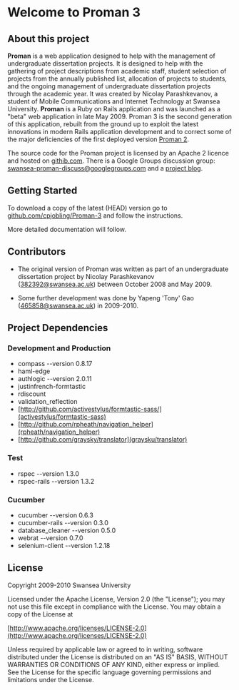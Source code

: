 # Welcome to Proman 3

## About this project

__Proman__ is a web application designed to help with the management of undergraduate dissertation projects. It is designed to help with the gathering of project descriptions from academic staff, student selection of projects from the annually published list, allocation of projects to students, and the ongoing management of undergraduate dissertation projects through the academic year. It was created by Nicolay Parashkevanov, a student of Mobile Communications and Internet Technology at Swansea University. __Proman__ is a Ruby on Rails application and was launched as a "beta" web application in late May 2009. Proman 3 is the second generation of this application, rebuilt from the ground up to exploit the latest innovations in modern Rails application development and to correct some of the major deficiencies of the first deployed version [Proman 2](http://github.com/cpjobling/Proman2).

The source code for the Proman project is licensed by an Apache 2 licence and hosted on  [githib.com](http://github.com/cpjobling/Proman-3). There is a Google Groups discussion group: [swansea-proman-discuss@googlegroups.com](http://groups.google.com/group/swansea-proman-discuss) and a [project blog](http://promanman.blogspot.com/).

## Getting Started

To download a copy of the latest (HEAD) version go to [github.com/cpjobling/Proman-3](http://github.com/cpjobling/Proman-3) and follow the instructions.

More detailed documentation will follow.

## Contributors

  - The original version of Proman was written as part of an undergraduate dissertation project by Nicolay Parashkevanov (382392@swansea.ac.uk) between October 2008 and May 2009.

  - Some further development was done by Yapeng 'Tony' Gao (465858@swansea.ac.uk) in 2009-2010.

## Project Dependencies

### Development and Production
  - compass --version 0.8.17
  - haml-edge
  - authlogic --version 2.0.11
  - justinfrench-formtastic 
  - rdiscount
  - validation_reflection
  - [http://github.com/activestylus/formtastic-sass/](activestylus/formtastic-sass)
  - [http://github.com/rpheath/navigation_helper](rpheath/navigation_helper)
  - [http://github.com/graysky/translator](graysku/translator)

### Test
  - rspec --version 1.3.0
  - rspec-rails --version 1.3.2

### Cucumber
  - cucumber --version 0.6.3
  - cucumber-rails --version 0.3.0
  - database_cleaner --version 0.5.0
  - webrat --version 0.7.0
  - selenium-client --version 1.2.18

## License ##

Copyright 2009-2010 Swansea University

Licensed under the Apache License, Version 2.0 (the "License");
you may not use this file except in compliance with the License.
You may obtain a copy of the License at

[http://www.apache.org/licenses/LICENSE-2.0](http://www.apache.org/licenses/LICENSE-2.0)

Unless required by applicable law or agreed to in writing, software
distributed under the License is distributed on an "AS IS" BASIS,
WITHOUT WARRANTIES OR CONDITIONS OF ANY KIND, either express or implied.
See the License for the specific language governing permissions and
limitations under the License.
